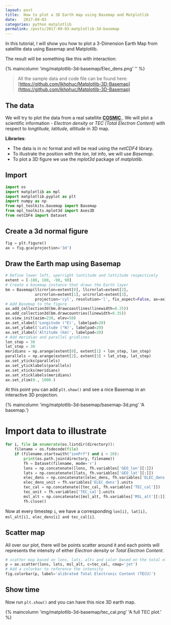 ```yaml
---
layout: post
title:  How to plot a 3D Earth map using Basemap and Matplotlib
date:   2017-09-03
categories: python matplotlib
permalink: /posts/2017-09-03-matplotlib-3d-basemap
---
```



In this tutorial, I will show you how to plot a 3-Dimension Earth Map from satellite data using Basemap and Matplotlib.

<!--more-->

The result will be something like this with interaction:

{% maincolumn 'img/matplotlib-3d-basemap/Elec_dens.png' '' %}


> All the sample data and code file can be found here: [https://github.com/lkhphuc/Matplotlib-3D-Basemap](https://github.com/lkhphuc/Matplotlib-3D-Basemap)

## The data

We will try to plot the data from a real satellite [**COSMIC** ](http://cdaac-www.cosmic.ucar.edu/cdaac/doc/formats.html).
We will plot a scientific information - *Electron density* or *TEC (Total Electron Content)* with respect to  *longtitude, latitude, altitude* in 3D map.

**Libraries**:
- The data is in _nc_ format and will be read using the _netCDF4_ library.
- To illustrate the position with the _lon, lat_ info, we will use *Basemap*.
- To plot a 3D figure we use the *mplot3d* package of *matplotlib*.

## Import
```python
import os
import matplotlib as mpl
import matplotlib.pyplot as plt
import numpy as np
from mpl_toolkits.basemap import Basemap
from mpl_toolkits.mplot3d import Axes3D
from netCDF4 import Dataset
```


## Create a 3d normal figure
```python
fig = plt.figure()
ax = fig.gca(projection='3d')
```


## Draw the Earth map using Basemap

```python
# Define lower left, uperright lontitude and lattitude respectively
extent = [-180, 180, -90, 90]
# Create a basemap instance that draws the Earth layer
bm = Basemap(llcrnrlon=extent[0], llcrnrlat=extent[2],
             urcrnrlon=extent[1], urcrnrlat=extent[3],
             projection='cyl', resolution='l', fix_aspect=False, ax=ax)
# Add Basemap to the figure
ax.add_collection3d(bm.drawcoastlines(linewidth=0.25))
ax.add_collection3d(bm.drawcountries(linewidth=0.35))
ax.view_init(azim=230, elev=50)
ax.set_xlabel('Longitude (°E)', labelpad=20)
ax.set_ylabel('Latitude (°N)', labelpad=20)
ax.set_zlabel('Altitude (km)', labelpad=20)
# Add meridian and parallel gridlines
lon_step = 30
lat_step = 30
meridians = np.arange(extent[0], extent[1] + lon_step, lon_step)
parallels = np.arange(extent[2], extent[3] + lat_step, lat_step)
ax.set_yticks(parallels)
ax.set_yticklabels(parallels)
ax.set_xticks(meridians)
ax.set_xticklabels(meridians)
ax.set_zlim(0., 1000.)
```

At this point you can add `plt.show()` and see a nice Basemap in an interactive 3D projection.

{% maincolumn 'img/matplotlib-3d-basemap/basemap-3d.png' 'A basemap.')

# Import data to illustrate
```python
for i, file in enumerate(os.listdir(directory)):
    filename = os.fsdecode(file)
    if (filename.startswith("ionPrf") and i < 20):
        print(os.path.join(directory, filename))
        fh = Dataset(filename, mode='r')
        lons = np.concatenate([lons, fh.variables['GEO_lon'][:]])
        lats = np.concatenate([lats, fh.variables['GEO_lat'][:]])
        elec_dens = np.concatenate([elec_dens, fh.variables['ELEC_dens'][:]])
        elec_dens_unit = fh.variables['ELEC_dens'].units
        tec_cal = np.concatenate([tec_cal, fh.variables['TEC_cal']])
        tec_unit = fh.variables['TEC_cal'].units
        msl_alt = np.concatenate([msl_alt, fh.variables['MSL_alt'][:]])
        fh.close()
```

Now at every timestep `i`, we have a corresponding `lon[i], lat[i], msl_alt[i], elec_dens[i] and tec_cal[i]`.


## Scatter map
All over our plot, there will be points scatter around it and each points will represents the intensity of either _Electron density_ or _Total Electron Content_.

```python
# scatter map based on lons, lats, alts and color based on the total electron content.
p = ax.scatter(lons, lats, msl_alt, c=tec_cal, cmap='jet')
# Add a colorbar to reference the intensity
fig.colorbar(p, label='alibrated Total Electronic Content (TECU)')
```


## Show time
Now run `plt.show()` and you can have this nice 3D earth map.

{% maincolumn 'img/matplotlib-3d-basemap/tec_cal.png' 'A full TEC plot.' %}
